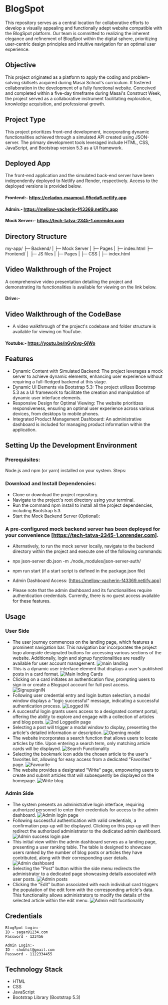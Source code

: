 # BlogSpot
This repository serves as a central location for collaborative efforts to develop a visually appealing and functionally adept website compatible with the BlogSpot platform. Our team is committed to realizing the inherent elegance and refinement of BlogSpot within the digital sphere, prioritizing user-centric design principles and intuitive navigation for an optimal user experience.

## Objective
This project originated as a platform to apply the coding and problem-solving skillsets acquired during Masai School's curriculum. It fostered collaboration in the development of a fully functional website. Conceived and completed within a five-day timeframe during Masai's Construct Week, the project served as a collaborative instrument facilitating exploration, knowledge acquisition, and professional growth.

## Project Type
This project prioritizes front-end development, incorporating dynamic functionalities achieved through a simulated API created using JSON-server. The primary development tools leveraged include HTML, CSS, JavaScript, and Bootstrap version 5.3 as a UI framework.

## Deployed App
The front-end application and the simulated back-end server have been independently deployed to Netlify and Render, respectively. Access to the deployed versions is provided below.

#### Frontend:- https://celadon-maamoul-95cda6.netlify.app
#### Admin:- https://mellow-vacherin-f43369.netlify.app
#### Mock Server:- https://tech-tatva-2345-1.onrender.com

## Directory Structure
my-app/
├─ Backend/
  | ├─ Mock Server
  | ├─ Pages
  | ├─ index.html
├─ Frontend/
  │ ├─ JS files
  | ├─ Pages
  | ├─ CSS
  | ├─ index.html

## Video Walkthrough of the Project
A comprehensive video presentation detailing the project and demonstrating its functionalities is available for viewing on the link below.
#### Drive:- 

## Video Walkthrough of the CodeBase
+ A video walkthrough of the project's codebase and folder structure is available for viewing on YouTube.
#### Youtube:- https://youtu.be/nGyQvg-GjWo

## Features
+ Dynamic Content with Simulated Backend: The project leverages a mock server to achieve dynamic elements, enhancing user experience without requiring a full-fledged backend at this stage.
+ Dynamic UI Elements via Bootstrap 5.3: The project utilizes Bootstrap 5.3 as a UI framework to facilitate the creation and manipulation of dynamic user interface elements.
+ Responsive Design for Optimal Viewing: The website prioritizes responsiveness, ensuring an optimal user experience across various devices, from desktops to mobile phones.
+ Integrated Product Management Dashboard: An administrative dashboard is included for managing product information within the application.

## Setting Up the Development Environment
### Prerequisites:
Node.js and npm (or yarn) installed on your system.
Steps:

### Download and Install Dependencies:

+ Clone or download the project repository.
+ Navigate to the project's root directory using your terminal.
+ Run the command npm install to install all the project dependencies, including Bootstrap 5.3.
+ Start the Mock Backend Server (Optional):

### A pre-configured mock backend server has been deployed for your convenience [https://tech-tatva-2345-1.onrender.com].
+ Alternatively, to run the mock server locally, navigate to the backend directory within the project and execute one of the following commands:
+ npx json-server db.json -m ./node_modules/json-server-auth/
+ npm run start (if a start script is defined in the package.json file)
+ Admin Dashboard Access: [https://mellow-vacherin-f43369.netlify.app]

+ Please note that the admin dashboard and its functionalities require authentication credentials. Currently, there is no guest access available for these features.

## Usage
### User Side
+ The user journey commences on the landing page, which features a prominent navigation bar. This navigation bar incorporates the project logo alongside designated buttons for accessing various sections of the website. Additionally, login and signup functionalities are readily available for user account management.
![main landing](https://github.com/shobhit9742/Tech-Tatva-2345/assets/116214825/e0281a32-6f25-473f-817a-c3f03b5893d1)
+ This is a dynamic user interface element that displays a user's published posts in a card format.
![Main lnding Cards](https://github.com/shobhit9742/Tech-Tatva-2345/assets/116214825/345b81ba-fe5a-481c-aaef-889c6defd3ca)
+ Clicking on a card initiates an authentication flow, prompting users to sign in or create a Blogspot account for full post access.
![SignupsignIN](https://github.com/shobhit9742/Tech-Tatva-2345/assets/116214825/561a8929-a4ef-4d54-bb8b-a029234ee353)
+ Following user credential entry and login button selection, a modal window displays a "logic successful" message, indicating a successful authentication process.
![Logged IN](https://github.com/shobhit9742/Tech-Tatva-2345/assets/116214825/dfa06b13-010f-49d0-9365-8076cc92b3a5)
+ A successful login grants users access to a designated content portal, offering the ability to explore and engage with a collection of articles and blog posts.
![2nd Loggedin page](https://github.com/shobhit9742/Tech-Tatva-2345/assets/116214825/77f8b003-857a-4f79-b053-9e6df55b251a)
+ Selecting a post will trigger a modal window to display, presenting the article's detailed information or description.
![Opening model](https://github.com/shobhit9742/Tech-Tatva-2345/assets/116214825/de5c810e-453a-4faa-9ffe-e11ca40e89e7)
+ The website incorporates a search function that allows users to locate articles by title. Upon entering a search term, only matching article cards will be displayed.
![Search Functionality](https://github.com/shobhit9742/Tech-Tatva-2345/assets/116214825/17f6e0c6-e2d0-46bb-8c69-208c11cf8639)
+ Selecting the bookmark icon adds the chosen article to the user's favorites list, allowing for easy access from a dedicated "Favorites" page.
![Favourite](https://github.com/shobhit9742/Tech-Tatva-2345/assets/116214825/7b1dbc40-157b-4043-847d-79981a05e63b)
+ The website provides a designated "Write" page, empowering users to create and submit articles that will subsequently be displayed on the homepage.
![Write blog](https://github.com/shobhit9742/Tech-Tatva-2345/assets/116214825/9b863c81-c8d1-46af-99f9-a763d0fef13e)

### Admin Side
+ The system presents an administrative login interface, requiring authorized personnel to enter their credentials for access to the admin dashboard.
![Admin login page](https://github.com/shobhit9742/Tech-Tatva-2345/assets/116214825/b68cf2c0-332f-48db-a195-a9e7071bd0f9)
+ Following successful authentication with valid credentials, a confirmation pop-up will be displayed. Clicking on this pop-up will then redirect the authorized administrator to the dedicated admin dashboard.
![Admin success login pae](https://github.com/shobhit9742/Tech-Tatva-2345/assets/116214825/d4dc1311-bb92-468a-8e49-edf551d24771)
+ This initial view within the admin dashboard serves as a landing page, presenting a user ranking table. The table is designed to showcase users ranked by the number of blog posts or articles they have contributed, along with their corresponding user details.
![Admin dashboard](https://github.com/shobhit9742/Tech-Tatva-2345/assets/116214825/2fd26e34-30ff-4a1b-b371-d8666f2a29e1)
+ Selecting the "Post" button within the side menu redirects the administrator to a dedicated page showcasing details associated with user posts.
![Admin posts](https://github.com/shobhit9742/Tech-Tatva-2345/assets/116214825/1eeeeb48-52d8-4308-8167-396566e69f01)
+ Clicking the "Edit" button associated with each individual card triggers the population of the edit form with the corresponding article's data. This functionality allows administrators to modify the details of the selected article within the edit menu.
![Admin edit fucntionality](https://github.com/shobhit9742/Tech-Tatva-2345/assets/116214825/b92fde6c-474e-4327-8488-be05a14a72dc)



## Credentials
    BlogSpot Login:- 
    ID - sagar@1234.com
    Password - 123456

    Admin Login:- 
    ID - shobhit@gmail.com
    Password - 1122334455


 ## Technology Stack
- HTML
- CSS
- JavaScript
- Bootstrap Library (Bootstrap 5.3)
